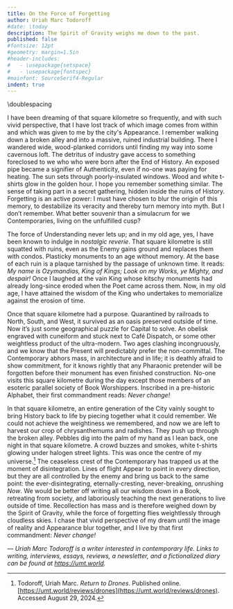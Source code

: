 ```yaml
---
title: On the Force of Forgetting
author: Uriah Marc Todoroff
#date: \today
description: The Spirit of Gravity weighs me down to the past.
published: false
#fontsize: 12pt
#geometry: margin=1.5in
#header-includes:
#	- \usepackage{setspace}
#	- \usepackage{fontspec}
#mainfont: SourceSerif4-Regular
indent: true
---
```


\doublespacing

I have been dreaming of that square kilometre so frequently, and with such vivid perspective, that I have lost track of which image comes from within and which was given to me by the city's Appearance. I remember walking down a broken alley and into a massive, ruined industrial building. There I wandered wide, wood-planked corridors until finding my way into some cavernous loft. The detritus of industry gave access to something foreclosed to we who who were born after the End of History. An exposed pipe became a signifier of Authenticity, even if no-one was paying for heating. The sun sets through poorly-insulated windows. Wood and white t-shirts glow in the golden hour. I hope you remember something similar. The sense of taking part in a secret gathering, hidden inside the ruins of History. Forgetting is an active power: I must have chosen to blur the origin of this memory, to destabilize its veracity and thereby turn memory into myth. But I don’t remember. What better souvenir than a simulacrum for we Contemporaries, living on the unfulfilled cusp?

The force of Understanding never lets up; and in my old age, yes, I have been known to indulge in *nostalgic reverie*. That square kilometre is still squatted with ruins, even as the Enemy gains ground and replaces them with condos. Plasticky monuments to an age without memory. At the base of each ruin is a plaque tarnished by the passage of unknown time. It reads: *My name is Ozymandias, King of Kings; Look on my Works, ye Mighty, and despair!* Once I laughed at the vain King whose kitschy monuments had already long-since eroded when the Poet came across them. Now, in my old age, I have attained the wisdom of the King who undertakes to memorialize against the erosion of time.

Once that square kilometre had a purpose. Quarantined by railroads to North, South, and West, it survived as an oasis preserved outside of time. Now it’s just some geographical puzzle for Capital to solve. An obelisk engraved with cuneiform and stuck next to Café Dispatch, or some other weightless product of the ultra-modern. Two ages clashing incongruously, and we know that the Present will predictably prefer the non-committal. The Contemporary abhors mass, in architecture and in life; it is deathly afraid to show commitment, for it knows rightly that any Pharaonic pretender will be forgotten before their monument has even finished construction. No-one visits this square kilometre during the day except those members of an esoteric parallel society of Book Worshippers. Inscribed in a pre-historic Alphabet, their first commandment reads: *Never change!*

In that square kilometre, an entire generation of the City vainly sought to bring History back to life by piecing together what it could remember. We could not achieve the weightiness we remembered, and now we are left to harvest our crop of chrysanthemums and radishes. They push up through the broken alley. Pebbles dig into the palm of my hand as I lean back, one night in that square kilometre. A crowd buzzes and smokes, white t-shirts glowing under halogen street lights. This was once the centre of my universe.[^1] The ceaseless crest of the Contemporary has trapped us at the moment of disintegration. Lines of flight Appear to point in every direction, but they are all controlled by the enemy and bring us back to the same point: the ever-disintegrating, eternally-cresting, never-breaking, onrushing *Now*. We would be better off writing all our wisdom down in a Book, retreating from society, and laboriously teaching the next generations to live outside of time. Recollection has mass and is therefore weighed down by the Spirit of Gravity, while the force of forgetting flies weightlessly through cloudless skies. I chase that vivid perspective of my dream until the image of reality and Appearance blur together, and I live by that first commandment: *Never change!*

— *Uriah Marc Todoroff is a writer interested in contemporary life. Links to writing, interviews, essays, reviews, a newsletter, and a fictionalized diary can be found at https://umt.world.*

[^1]:  Todoroff, Uriah Marc. *Return to Drones*. Published online. [https://umt.world/reviews/drones](https://umt.world/reviews/drones). Accessed August 29, 2024.
